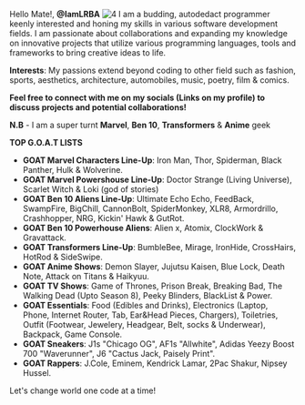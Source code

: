 Hello Mate!, **@IamLRBA**
![4](https://github.com/user-attachments/assets/e3bc621b-1e70-46ee-ad74-48840fb90541)
I am a budding, autodedact programmer keenly interested and honing my skills in various software development fields. I am passionate about collaborations and expanding my knowledge on innovative projects that utilize various programming languages, tools and frameworks to bring creative ideas to life.

**Interests**: My passions extend beyond coding to other field such as fashion, sports, aesthetics, architecture, automobiles, music, poetry, film & comics.

**Feel free to connect with me on my socials (Links on my profile) to discuss projects and potential collaborations!**

**N.B** - I am a super turnt **Marvel**, **Ben 10**, **Transformers** & **Anime** geek

**TOP G.O.A.T LISTS** 
- **GOAT Marvel Characters Line-Up**: Iron Man, Thor, Spiderman, Black Panther, Hulk & Wolverine.
- **GOAT Marvel Powershouse Line-Up**: Doctor Strange (Living Universe), Scarlet Witch & Loki (god of stories)
- **GOAT Ben 10 Aliens Line-Up**: Ultimate Echo Echo, FeedBack, SwampFire, BigChill, CannonBolt, SpiderMonkey, XLR8, Armordrillo, Crashhopper, NRG, Kickin' Hawk & GutRot.
- **GOAT Ben 10 Powerhouse Aliens**: Alien x, Atomix, ClockWork & Gravattack.
- **GOAT Transformers Line-Up**: BumbleBee, Mirage, IronHide, CrossHairs, HotRod & SideSwipe.
- **GOAT Anime Shows**: Demon Slayer, Jujutsu Kaisen, Blue Lock, Death Note, Attack on Titans & Haikyuu.
- **GOAT TV Shows**: Game of Thrones, Prison Break, Breaking Bad, The Walking Dead (Upto Season 8), Peeky Blinders, BlackList & Power.
- **GOAT Essentials**: Food (Edibles and Drinks), Electronics (Laptop, Phone, Internet Router, Tab, Ear&Head Pieces, Chargers), Toiletries, Outfit (Footwear, Jewelery, Headgear, Belt, socks & Underwear), Backpack, Game Console.
- **GOAT Sneakers**: J1s "Chicago OG", AF1s "Allwhite", Adidas Yeezy Boost 700 "Waverunner", J6 "Cactus Jack, Paisely Print".
- **GOAT Rappers**: J.Cole, Eminem, Kendrick Lamar, 2Pac Shakur, Nipsey Hussel.
  
Let's change world one code at a time!
  

<!---
IamLRBA/IamLRBA is a ✨ special ✨ repository because its `README.md` (this file) appears on your GitHub profile.
You can click the Preview link to take a look at your changes.
--->
